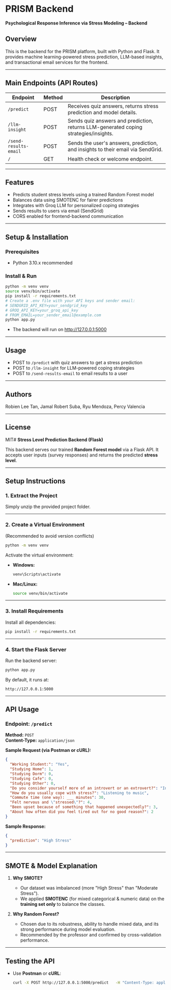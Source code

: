 # PRISM Backend

**Psychological Response Inference via Stress Modeling – Backend**

## Overview

This is the backend for the PRISM platform, built with Python and Flask. It provides machine learning-powered stress prediction, LLM-based insights, and transactional email services for the frontend.

---

## Main Endpoints (API Routes)

| Endpoint              | Method | Description                                                                          |
| --------------------- | ------ | ------------------------------------------------------------------------------------ |
| `/predict`            | POST   | Receives quiz answers, returns stress prediction and model details.                  |
| `/llm-insight`        | POST   | Sends quiz answers and prediction, returns LLM-generated coping strategies/insights. |
| `/send-results-email` | POST   | Sends the user's answers, prediction, and insights to their email via SendGrid.      |
| `/`                   | GET    | Health check or welcome endpoint.                                                    |

---

## Features

- Predicts student stress levels using a trained Random Forest model
- Balances data using SMOTENC for fairer predictions
- Integrates with Groq LLM for personalized coping strategies
- Sends results to users via email (SendGrid)
- CORS enabled for frontend-backend communication

---

## Setup & Installation

### Prerequisites

- Python 3.10.x recommended

### Install & Run

```bash
python -m venv venv
source venv/bin/activate
pip install -r requirements.txt
# Create a .env file with your API keys and sender email:
# SENDGRID_API_KEY=your_sendgrid_key
# GROQ_API_KEY=your_groq_api_key
# FROM_EMAIL=your_sender_email@example.com
python app.py
```

- The backend will run on http://127.0.0.1:5000

---

## Usage

- POST to `/predict` with quiz answers to get a stress prediction
- POST to `/llm-insight` for LLM-powered coping strategies
- POST to `/send-results-email` to email results to a user

---

## Authors

Robien Lee Tan, Jamal Robert Suba, Ryu Mendoza, Percy Valencia

---

## License

MIT# **Stress Level Prediction Backend (Flask)**

This backend serves our trained **Random Forest model** via a Flask API. It accepts user inputs (survey responses) and returns the predicted **stress level**.

---

## **Setup Instructions**

### **1. Extract the Project**

Simply unzip the provided project folder.

---

### **2. Create a Virtual Environment**

(Recommended to avoid version conflicts)

```bash
python -m venv venv
```

Activate the virtual environment:

- **Windows:**
  ```bash
  venv\Scripts\activate
  ```
- **Mac/Linux:**
  ```bash
  source venv/bin/activate
  ```

---

### **3. Install Requirements**

Install all dependencies:

```bash
pip install -r requirements.txt
```

---

### **4. Start the Flask Server**

Run the backend server:

```bash
python app.py
```

By default, it runs at:

```
http://127.0.0.1:5000
```

---

## **API Usage**

### **Endpoint: `/predict`**

**Method:** `POST`  
**Content-Type:** `application/json`

**Sample Request (via Postman or cURL):**

```json
{
  "Working Student:": "Yes",
  "Studying Home": 1,
  "Studying Dorm": 0,
  "Studying Cafe": 0,
  "Studying Other": 0,
  "Do you consider yourself more of an introvert or an extrovert?": "Introvert",
  "How do you usually cope with stress?": "Listening to music",
  "Commute time (one way): ___ minutes": 30,
  "Felt nervous and \"stressed\"?": 4,
  "Been upset because of something that happened unexpectedly?": 3,
  "About how often did you feel tired out for no good reason?": 2
}
```

**Sample Response:**

```json
{
  "prediction": "High Stress"
}
```

---

## **SMOTE & Model Explanation**

1. **Why SMOTE?**

   - Our dataset was imbalanced (more "High Stress" than "Moderate Stress").
   - We applied **SMOTENC** (for mixed categorical & numeric data) on the **training set only** to balance the classes.

2. **Why Random Forest?**
   - Chosen due to its robustness, ability to handle mixed data, and its strong performance during model evaluation.
   - Recommended by the professor and confirmed by cross-validation performance.

---

## **Testing the API**

- Use **Postman** or **cURL**:
  ```bash
  curl -X POST http://127.0.0.1:5000/predict   -H "Content-Type: application/json"   -d '{"Working Student:": "Yes", "Studying Home": 1, ...}'
  ```
